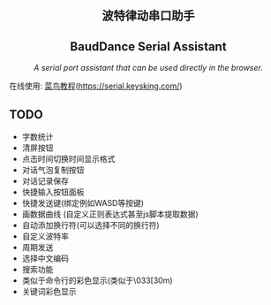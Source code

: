 <p >
    <h2 align="center">波特律动串口助手</h2>
    <h2 align="center">BaudDance Serial Assistant</h2>
</p>
<p align="center">
    <em>A serial port assistant that can be used directly in the browser.</em>
</p>

在线使用: [菜鸟教程](https://serial.keysking.com/)(https://serial.keysking.com/)
## TODO
- 字数统计
- 清屏按钮
- 点击时间切换时间显示格式
- 对话气泡复制按钮
- 对话记录保存
- 快捷输入按钮面板
- 快捷发送键(绑定例如WASD等按键)
- 画数据曲线 (自定义正则表达式甚至js脚本提取数据)
- 自动添加换行符(可以选择不同的换行符)
- 自定义波特率
- 周期发送
- 选择中文编码
- 搜索功能
- 类似于命令行的彩色显示(类似于\033[30m)
- 关键词彩色显示
